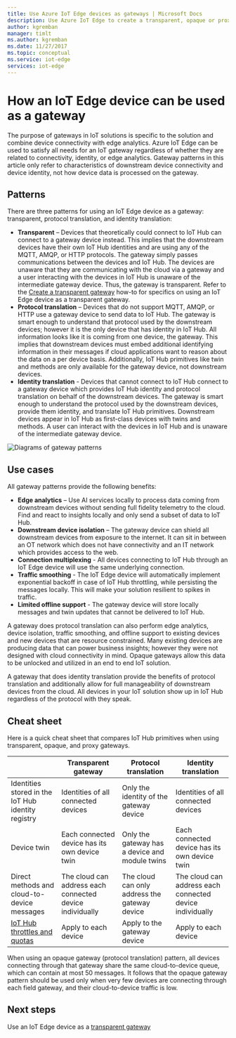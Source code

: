```yaml
---
title: Use Azure IoT Edge devices as gateways | Microsoft Docs 
description: Use Azure IoT Edge to create a transparent, opaque or proxy gateway device that sends data from multiple downstream devices to the cloud or processes it locally.
author: kgremban
manager: timlt
ms.author: kgremban
ms.date: 11/27/2017
ms.topic: conceptual
ms.service: iot-edge
services: iot-edge
---
```

# How an IoT Edge device can be used as a gateway

The purpose of gateways in IoT solutions is specific to the solution and combine device connectivity with edge analytics. Azure IoT Edge can be used to satisfy all needs for an IoT gateway regardless of whether they are related to connectivity, identity, or edge analytics. Gateway patterns in this article only refer to characteristics of downstream device connectivity and device identity, not how device data is processed on the gateway.

## Patterns
There are three patterns for using an IoT Edge device as a gateway: transparent, protocol translation, and identity translation:
* **Transparent** – Devices that theoretically could connect to IoT Hub can connect to a gateway device instead. This implies that the downstream devices have their own IoT Hub identities and are using any of the  MQTT, AMQP, or HTTP protocols. The gateway simply passes communications between the devices and IoT Hub. The devices are  unaware that they are communicating with the cloud via a gateway and a user interacting with the devices in IoT Hub is unaware of the intermediate gateway device. Thus, the gateway is transparent. Refer to the [Create a transparent gateway][lnk-iot-edge-as-transparent-gateway] how-to for specifics on using an IoT Edge device as a transparent gateway.
* **Protocol translation** – Devices that do not support MQTT, AMQP, or HTTP use a gateway device to send data to IoT Hub. The gateway is smart enough to understand that protocol used by the downstream devices; however it is the only device that has identity in IoT Hub. All information looks like it is coming from one device, the gateway. This implies that downstream devices must embed additional identifying information in their messages if cloud applications want to reason about the data on a per device basis. Additionally, IoT Hub primitives like twin and methods are only available for the gateway device, not downstream devices.
* **Identity translation** - Devices that cannot connect to IoT Hub connect to a gateway device which provides IoT Hub identity and protocol translation on behalf of the downstream devices. The gateway is smart enough to understand the protocol used by the downstream devices, provide them identity, and translate IoT Hub primitives. Downstream devices appear in IoT Hub as first-class devices with twins and methods. A user can interact with the devices in IoT Hub and is unaware of the intermediate gateway device.

![Diagrams of gateway patterns][1]

## Use cases
All gateway patterns provide the following benefits:
* **Edge analytics** – Use AI services locally to process data coming from downstream devices without sending full fidelity telemetry to the cloud. Find and react to insights locally and only send a subset of data to IoT Hub. 
* **Downstream device isolation** – The gateway device can shield all downstream devices from exposure to the internet. It can sit in between an OT network which does not have connectivity and an IT network which provides access to the web. 
* **Connection multiplexing** - All devices connecting to IoT Hub through an IoT Edge device will use the same underlying connection.
* **Traffic smoothing** - The IoT Edge device will automatically implement exponential backoff in case of IoT Hub throttling, while persisting the messages locally. This will make your solution resilient to spikes in traffic.
* **Limited offline support** - The gateway device will store locally messages and twin updates that cannot be delivered to IoT Hub.

A gateway does protocol translation can also perform edge analytics, device isolation, traffic smoothing, and offline support to existing devices and new devices that are resource constrained. Many existing devices are producing data that can power business insights; however they were not designed with cloud connectivity in mind. Opaque gateways allow this data to be unlocked and utilized in an end to end IoT solution.

A gateway that does identity translation provide the benefits of protocol translation and additionally allow for full manageability of downstream devices from the cloud. All devices in your IoT solution show up in IoT Hub regardless of the protocol with they speak.

## Cheat sheet
Here is a quick cheat sheet that compares IoT Hub primitives when using transparent, opaque, and proxy gateways.

| &nbsp; | Transparent gateway | Protocol translation | Identity translation |
|--------|-------------|--------|--------|
| Identities stored in the IoT Hub identity registry | Identities of all connected devices | Only the identity of the gateway device | Identities of all connected devices |
| Device twin | Each connected device has its own device twin | Only the gateway has a device and module twins | Each connected device has its own device twin |
| Direct methods and cloud-to-device messages | The cloud can address each connected device individually | The cloud can only address the gateway device | The cloud can address each connected device individually |
| [IoT Hub throttles and quotas][lnk-iothub-throttles-quotas] | Apply to each device | Apply to the gateway device | Apply to each device |

When using an opaque gateway (protocol translation) pattern, all devices connecting through that gateway share the same cloud-to-device queue, which can contain at most 50 messages. It follows that the opaque gateway pattern should be used only when very few devices are connecting through each field gateway, and their cloud-to-device traffic is low.

## Next steps
Use an IoT Edge device as a [transparent gateway][lnk-iot-edge-as-transparent-gateway] 

[lnk-iot-edge-as-transparent-gateway]: ./how-to-create-transparent-gateway-linux.md
[lnk-iothub-throttles-quotas]: ../iot-hub/iot-hub-devguide-quotas-throttling.md

[1]: ./media/iot-edge-as-gateway/edge-as-gateway.png
